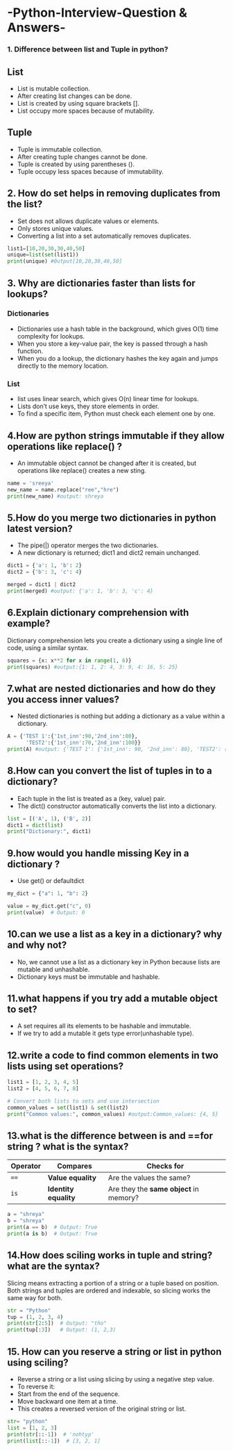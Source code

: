 # -Python-Interview-Question & Answers-
### 1.  Difference between list and Tuple in python?
## List
- List is mutable collection.
- After creating list changes can be done.
- List is created by using square brackets [].
- List occupy more spaces because of mutability.
## Tuple
- Tuple is immutable collection.
- After creating tuple changes cannot be done.
- Tuple is created by using parentheses ().
- Tuple occupy less spaces because of immutability.
## 2. How do set helps in removing duplicates from the list?
- Set does not allows duplicate values or elements.
- Only stores unique values.
- Converting a list into a set automatically removes duplicates.
``` python
list1=[10,20,30,30,40,50]
unique=list(set(list1))
print(unique) #0utput[10,20,30,40,50]
```
## 3. Why are dictionaries faster than lists for lookups?
### Dictionaries
- Dictionaries use a hash table in the background, which gives O(1) time complexity for lookups.
- When you store a key-value pair, the key is passed through a hash function.
- When you do a lookup, the dictionary hashes the key again and jumps directly to the memory location.
### List
- list uses linear search, which gives O(n) linear time for lookups.
- Lists don’t use keys, they store elements in order.
- To find a specific item, Python must check each element one by one.
## 4.How are python strings immutable if they allow operations like replace() ?
- An immutable object cannot be changed after it is created, but operations like replace() creates a new sting.
``` python
name = 'sreeya'
new_name = name.replace("ree","hre")
print(new_name) #output: shreya
```
## 5.How do you merge two dictionaries in python latest version?
- The pipe(|) operator merges the two dictionaries.
- A new dictionary is returned; dict1 and dict2 remain unchanged.
```python
dict1 = {'a': 1, 'b': 2}
dict2 = {'b': 3, 'c': 4}

merged = dict1 | dict2
print(merged) #output: {'a': 1, 'b': 3, 'c': 4}
```
## 6.Explain dictionary comprehension with example?
Dictionary comprehension lets you create a dictionary using a single line of code, using a similar syntax.
``` python
squares = {x: x**2 for x in range(1, 6)}
print(squares) #output:{1: 1, 2: 4, 3: 9, 4: 16, 5: 25}
```
## 7.what are nested dictionaries and how do they you access inner values?
- Nested dictionaries is nothing but adding a dictionary as a value within a dictionary.
``` python
A = {'TEST 1':{'1st_inn':90,'2nd_inn':80},
      'TEST2':{'1st_inn':70,'2nd_inn':100}}
print(A) #output: {'TEST 1': {'1st_inn': 90, '2nd_inn': 80}, 'TEST2': {'1st_inn': 70, '2nd_inn': 100}}
```
## 8.How can you convert the list of tuples in to a dictionary?
- Each tuple in the list is treated as a (key, value) pair.
- The dict() constructor automatically converts the list into a dictionary.
``` Python
list = [('A', 1), ('B', 2)]
dict1 = dict(list)
print("Dictionary:", dict1)
```
## 9.how would you handle missing Key in a dictionary ?
- Use get() or defaultdict
``` python
my_dict = {"a": 1, "b": 2}

value = my_dict.get("c", 0)
print(value)  # Output: 0
```
## 10.can we use a list as a key in a dictionary? why and why not?
- No, we cannot use a list as a dictionary key in Python because lists are mutable and unhashable.
- Dictionary keys must be immutable and hashable.
## 11.what happens if you try add a mutable object to set?
- A set requires all its elements to be hashable and immutable.
- If we try to add a mutable it gets type error(unhashable type).
## 12.write a code to find common elements in two lists using set operations?
``` python
list1 = [1, 2, 3, 4, 5]
list2 = [4, 5, 6, 7, 8]

# Convert both lists to sets and use intersection
common_values = set(list1) & set(list2)
print("Common values:", common_values) #output:Common_values: {4, 5}
```
## 13.what is the difference between is and ==for string ? what is the syntax?
| Operator | Compares              | Checks for                              |
| -------- | --------------------- | --------------------------------------- |
| `==`     | **Value equality**    | Are the values the same?                |
| `is`     | **Identity equality** | Are they the **same object** in memory? |
``` python
a = "shreya"
b = "shreya"
print(a == b)  # Output: True
print(a is b)  # Output: True
```
## 14.How does sciling works in tuple and string? what are the syntax?
Slicing means extracting a portion  of a string or a tuple based on position.
Both strings and tuples are ordered and indexable, so slicing works the same way for both.
```python
str = "Python"
tup = (1, 2, 3, 4)
print(str[2:5])  # Output: "tho"
print(tup[:3])   # Output: (1, 2,3)
```
## 15. How can you reserve a string or list in python using sciling?
- Reverse a string or a list using slicing by using a negative step value.
- To reverse it:
- Start from the end of the sequence.
 - Move backward one item at a time.
 - This creates a reversed version of the original string or list.
  ``` python
 str= "python"
  list = [1, 2, 3]
  print(str[::-1])  # 'nohtyp'
  print(list[::-1])  # [3, 2, 1]










    
